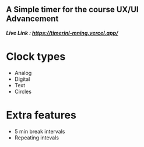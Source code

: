 ## A Simple timer for the course UX/UI Advancement

***Live Link : https://timerinl-mning.vercel.app/***

# Clock types

- Analog
- Digital
- Text
- Circles

# Extra features

- 5 min break intervals
- Repeating intevals




